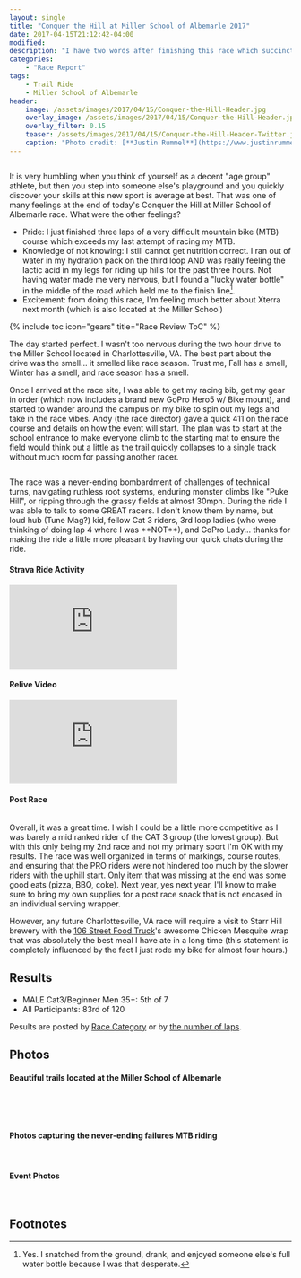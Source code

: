 ```yaml
---
layout: single
title: "Conquer the Hill at Miller School of Albemarle 2017"
date: 2017-04-15T21:12:42-04:00
modified:
description: "I have two words after finishing this race which succinctly describes how I feel after finishing Conquer the Hill: Lactic Acid."
categories:
    - "Race Report"
tags:
    - Trail Ride
    - Miller School of Albemarle
header:
    image: /assets/images/2017/04/15/Conquer-the-Hill-Header.jpg            # Twitter (use 'overlay_image')
    overlay_image: /assets/images/2017/04/15/Conquer-the-Hill-Header.jpg    # Article header at 2048x768
    overlay_filter: 0.15
    teaser: /assets/images/2017/04/15/Conquer-the-Hill-Header-Twitter.jpg   # Shrink image to 575x216
    caption: "Photo credit: [**Justin Rummel**](https://www.justinrummel.com)"
---
```

<p class="align-right"><a href="{{ site.url }}/assets/images/2017/04/15/Conquer-the-Hill-LG-11.jpg"><img src="{{ site.url }}/assets/images/2017/04/15/Conquer-the-Hill-SM-11.jpg" alt="" /></a></p>It is very humbling when you think of yourself as a decent "age group" athlete, but then you step into someone else's playground and you quickly discover your skills at this new sport is average at best.  That was one of many feelings at the end of today's Conquer the Hill at Miller School of Albemarle race.  What were the other feelings?

- Pride: I just finished three laps of a very difficult mountain bike (MTB) course which exceeds my last attempt of racing my MTB.
- Knowledge of not knowing: I still cannot get nutrition correct.  I ran out of water in my hydration pack on the third loop AND was really feeling the lactic acid in my legs for riding up hills for the past three hours.  Not having water made me very nervous, but I found a "lucky water bottle" in the middle of the road which held me to the finish line[^1].
- Excitement: from doing this race, I'm feeling much better about Xterra next month (which is also located at the Miller School)

<!-- Table of Contents -->
{% include toc icon="gears" title="Race Review ToC" %}

The day started perfect.  I wasn't too nervous during the two hour drive to the Miller School located in Charlottesville, VA.  The best part about the drive was the smell... it smelled like race season.  Trust me, Fall has a smell, Winter has a smell, and race season has a smell.

Once I arrived at the race site, I was able to get my racing bib, get my gear in order (which now includes a brand new GoPro Hero5 w/ Bike mount), and started to wander around the campus on my bike to spin out my legs and take in the race vibes.  Andy (the race director) gave a quick 411 on the race course and details on how the event will start.  The plan was to start at the school entrance to make everyone climb to the starting mat to ensure the field would think out a little as the trail quickly collapses to a single track without much room for passing another racer.

<p class="align-left"><a href="{{ site.url }}/assets/images/2017/04/15/Conquer-the-Hill-LG-10.jpg"><img src="{{ site.url }}/assets/images/2017/04/15/Conquer-the-Hill-SM-10.jpg" alt="" /></a></p>The race was a never-ending bombardment of challenges of technical turns, navigating ruthless root systems, enduring monster climbs like "Puke Hill", or ripping through the grassy fields at almost 30mph.  During the ride I was able to talk to some GREAT racers.  I don't know them by name, but loud hub (Tune Mag?) kid, fellow Cat 3 riders, 3rd loop ladies (who were thinking of doing lap 4 where I was **NOT**), and GoPro Lady... thanks for making the ride a little more pleasant by having our quick chats during the ride.


<!-- Strava Frame -->
#### Strava Ride Activity
<div class="embed-container embed-container-16x9">
    <iframe src='https://www.strava.com/activities/943701913/embed/e83ea2c06399862fb9f8db945c968587d267a6bd' frameborder='0' allowtransparency webkitAllowFullScreen mozallowfullscreen allowFullScreen></iframe>
</div>


<!-- Relive Frame -->
#### Relive Video
<div class="embed-container embed-container-16x9">
    <iframe src='https://www.relive.cc/view/943701913/embed?x-ref=sc' frameborder='0' allowtransparency webkitAllowFullScreen mozallowfullscreen allowFullScreen></iframe>
</div>


#### Post Race

<p class="align-right"><a href="{{ site.url }}/assets/images/2017/04/15/Conquer-the-Hill-LG-12.jpg"><img src="{{ site.url }}/assets/images/2017/04/15/Conquer-the-Hill-SM-12.jpg" alt="" /></a></p>Overall, it was a great time.  I wish I could be a little more competitive as I was barely a mid ranked rider of the CAT 3 group (the lowest group).  But with this only being my 2nd race and not my primary sport I'm OK with my results.  The race was well organized in terms of markings, course routes, and ensuring that the PRO riders were not hindered too much by the slower riders with the uphill start.  Only item that was missing at the end was some good eats (pizza, BBQ, coke).  Next year, yes next year, I'll know to make sure to bring my own supplies for a post race snack that is not encased in an individual serving wrapper.

However, any future Charlottesville, VA race will require a visit to Starr Hill brewery with the [106 Street Food Truck][106]'s awesome Chicken Mesquite wrap that was absolutely the best meal I have ate in a long time (this statement is completely influenced by the fact I just rode my bike for almost four hours.)


Results
---

- MALE Cat3/Beginner Men 35+: 5th of 7
- All Participants: 83rd of 120

Results are posted by [Race Category][CAT] or by [the number of laps][LAP].


Photos
---

#### Beautiful trails located at the Miller School of Albemarle

<figure class="third">
<a href="{{ site.url }}/assets/images/2017/04/15/Conquer-the-Hill-LG-1.jpg"><img src="{{ site.url }}/assets/images/2017/04/15/Conquer-the-Hill-SM-1.jpg" alt="" /></a>
<a href="{{ site.url }}/assets/images/2017/04/15/Conquer-the-Hill-LG-2.jpg"><img src="{{ site.url }}/assets/images/2017/04/15/Conquer-the-Hill-SM-2.jpg" alt="" /></a>
<a href="{{ site.url }}/assets/images/2017/04/15/Conquer-the-Hill-LG-3.jpg"><img src="{{ site.url }}/assets/images/2017/04/15/Conquer-the-Hill-SM-3.jpg" alt="" /></a>
</figure>

<figure class="third">
<a href="{{ site.url }}/assets/images/2017/04/15/Conquer-the-Hill-LG-4.jpg"><img src="{{ site.url }}/assets/images/2017/04/15/Conquer-the-Hill-SM-4.jpg" alt="" /></a>
<a href="{{ site.url }}/assets/images/2017/04/15/Conquer-the-Hill-LG-6.jpg"><img src="{{ site.url }}/assets/images/2017/04/15/Conquer-the-Hill-SM-6.jpg" alt="" /></a>
<a href="{{ site.url }}/assets/images/2017/04/15/Conquer-the-Hill-LG-7.jpg"><img src="{{ site.url }}/assets/images/2017/04/15/Conquer-the-Hill-SM-7.jpg" alt="" /></a>
</figure>

#### Photos capturing the never-ending failures MTB riding

<figure class="third">
<a href="{{ site.url }}/assets/images/2017/04/15/Conquer-the-Hill-LG-5.jpg"><img src="{{ site.url }}/assets/images/2017/04/15/Conquer-the-Hill-SM-5.jpg" alt="" /></a>
<a href="{{ site.url }}/assets/images/2017/04/15/Conquer-the-Hill-LG-8.jpg"><img src="{{ site.url }}/assets/images/2017/04/15/Conquer-the-Hill-SM-8.jpg" alt="" /></a>
<a href="{{ site.url }}/assets/images/2017/04/15/Conquer-the-Hill-LG-9.jpg"><img src="{{ site.url }}/assets/images/2017/04/15/Conquer-the-Hill-SM-9.jpg" alt="" /></a>
</figure>

#### Event Photos

<figure class="third">
<a href="{{ site.url }}/assets/images/2017/04/15/Conquer-the-Hill-PRO-LG-1.jpg"><img src="{{ site.url }}/assets/images/2017/04/15/Conquer-the-Hill-PRO-SM-1.jpg" alt="" /></a>
<a href="{{ site.url }}/assets/images/2017/04/15/Conquer-the-Hill-PRO-LG-2.jpg"><img src="{{ site.url }}/assets/images/2017/04/15/Conquer-the-Hill-PRO-SM-2.jpg" alt="" /></a>
</figure>


Footnotes
---

[^1]: Yes.  I snatched from the ground, drank, and enjoyed someone else's full water bottle because I was that desperate.

[106]: http://106streetfood.wixsite.com/106streetfood
[CAT]: https://www.badtothebone.biz/docs/results/conquer_hill_CAT_2017.TXT
[LAP]: https://www.badtothebone.biz/docs/results/conquer_hill_bylaptime_2017.TXT
